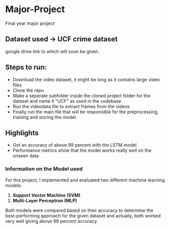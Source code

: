 # Major-Project
Final year major project

## Dataset used -> UCF crime dataset 
google drive link to which will soon be given.

## Steps to run:
* Download the video dataset, it might be long as it contains large video files
* Clone the repo
* Make a seperate subfolder inside the cloned project folder for the dataset and name it "UCF" as used in the codebase
* Run the videodata file to extract frames from the videos
* Finally run the main file that will be responsible for the preprocessing, training and storing the model.

## Highlights
* Got an accuracy of  above 99 percent with the LSTM model
* Performance metrics show that the model works really well on the unseen data

### Information on the **Model** used
For this project, I implemented and evaluated two different machine learning models:

1. **Support Vector Machine (SVM)**
2. **Multi-Layer Perceptron (MLP)**

Both models were compared based on their accuracy to determine the best-performing approach for the given dataset and actually, both worked very well giving above 99 percent accuracy.

